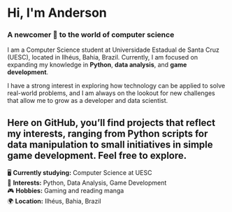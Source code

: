 # Hi, I'm Anderson

### A newcomer 🐣 to the world of computer science

I am a Computer Science student at Universidade Estadual de Santa Cruz (UESC), located in Ilhéus, Bahia, Brazil. Currently, I am focused on expanding my knowledge in **Python**, **data analysis**, and **game development**.

I have a strong interest in exploring how technology can be applied to solve real-world problems, and I am always on the lookout for new challenges that allow me to grow as a developer and data scientist.

Here on GitHub, you’ll find projects that reflect my interests, ranging from Python scripts for data manipulation to small initiatives in simple game development. Feel free to explore.
---

🖥️ **Currently studying:** Computer Science at UESC  
🐍 **Interests:** Python, Data Analysis, Game Development  
🎮 **Hobbies:** Gaming and reading manga  
🌍 **Location:** Ilhéus, Bahia, Brazil
